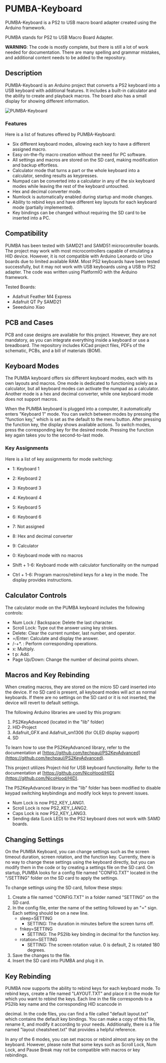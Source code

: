 # PUMBA-Keyboard

PUMBA-Keyboard is a PS2 to USB macro board adapter created using the Arduino framework.

PUMBA stands for PS2 to USB Macro Board Adapter.

**WARNING**: The code is mostly complete, but there is still a lot of work needed for documentation. There are many spelling and grammar mistakes, and additional content needs to be added to the repository.

## Description

PUMBA-Keyboard is an Arduino project that converts a PS2 keyboard into a USB keyboard with additional features. It includes a built-in calculator and the ability to create and playback macros. The board also has a small display for showing different information.

![PUMBA-Keyboard](https://user-images.githubusercontent.com/102840190/175848182-f5005b3c-a151-4c44-8dc3-c826e4afac13.jpg)

### Features
Here is a list of features offered by PUMBA-Keyboard:
* Six different keyboard modes, allowing each key to have a different assigned macro.
* Easy on-the-fly macro creation without the need for PC software.
* All settings and macros are stored on the SD card, making modification and backup effortless.
* Calculator mode that turns a part or the whole keyboard into a calculator, sending results as keypresses.
* Numpad can be converted into a calculator in any of the six keyboard modes while leaving the rest of the keyboard untouched.
* Hex and decimal converter mode.
* Numlock is automatically enabled during startup and mode changes.
* Ability to rebind keys and have different key layouts for each keyboard mode (partially implemented).
* Key bindings can be changed without requiring the SD card to be inserted into a PC.

## Compatibility

PUMBA has been tested with SAMD21 and SAMD51 microcontroller boards. The project may work with most microcontrollers capable of emulating a HID device. However, it is not compatible with Arduino Leonardo or Uno boards due to limited available RAM. Most PS2 keyboards have been tested successfully, but it may not work with USB keyboards using a USB to PS2 adapter. The code was written using PlatformIO with the Arduino framework.

Tested Boards:
* Adafruit Feather M4 Express
* Adafruit QT Py SAMD21
* Seeeduino Xiao

## PCB and Cases

PCB and case designs are available for this project. However, they are not mandatory, as you can integrate everything inside a keyboard or use a breadboard. The repository includes KiCad project files, PDFs of the schematic, PCBs, and a bill of materials (BOM).

## Keyboard Modes

The PUMBA keyboard offers six different keyboard modes, each with its own layouts and macros. One mode is dedicated to functioning solely as a calculator, but all keyboard modes can activate the numpad as a calculator. Another mode is a hex and decimal converter, while one keyboard mode does not support macros.

When the PUMBA keyboard is plugged into a computer, it automatically enters "Keyboard 1" mode. You can switch between modes by pressing the "function key," which is set as the default to the menu button. After pressing the function key, the display shows available actions. To switch modes, press the corresponding key for the desired mode. Pressing the function key again takes you to the second-to-last mode.

### Key Assignments
Here is a list of key assignments for mode switching:
* 1: Keyboard 1
* 2: Keyboard 2
* 3: Keyboard 3
* 4: Keyboard 4
* 5: Keyboard 5
* 6: Keyboard 6
* 7: Not assigned
* 8: Hex and decimal converter
* 9: Calculator


* 0: Keyboard mode with no macros
* Shift + 1-6: Keyboard mode with calculator functionality on the numpad
* Ctrl + 1-6: Program macros/rebind keys for a key in the mode. The display provides instructions.

## Calculator Controls

The calculator mode on the PUMBA keyboard includes the following controls:
* Num Lock / Backspace: Delete the last character.
* Scroll Lock: Type out the answer using key strokes.
* Delete: Clear the current number, last number, and operator.
* =/Enter: Calculate and display the answer.
* /-+*. : Perform corresponding operations.
* x: Multiply.
* t p: Add.
* Page Up/Down: Change the number of decimal points shown.

## Macros and Key Rebinding

When creating macros, they are stored on the micro SD card inserted into the device. If no SD card is present, all keyboard modes will act as normal keyboards. If there are no settings on the SD card or it is not inserted, the device will revert to default settings.

The following Arduino libraries are used by this program:
1. PS2KeyAdvanced (located in the "lib" folder)
2. HID-Project
3. Adafruit_GFX and Adafruit_sm1306 (for OLED display support)
4. SD

To learn how to use the PS2KeyAdvanced library, refer to the documentation at [https://github.com/techpaul/PS2KeyAdvanced](https://github.com/techpaul/PS2KeyAdvanced).

This project utilizes Project-hid for USB keyboard functionality. Refer to the documentation at [https://github.com/NicoHood/HID](https://github.com/NicoHood/HID).

The PS2KeyAdvanced library in the "lib" folder has been modified to disable keypad switching keybindings and modify lock keys to prevent issues.

* Num Lock is now PS2_KEY_LANG1.
* Scroll Lock is now PS2_KEY_LANG2.
* Caps Lock is now PS2_KEY_LANG3.
* Sending data (Lock LED) to the PS2 keyboard does not work with SAMD boards.

## Changing Settings

On the PUMBA Keyboard, you can change settings such as the screen timeout duration, screen rotation, and the function key. Currently, there is no way to change these settings using the keyboard directly, but you can modify them in the code or by creating a settings file on the SD card. On startup, PUMBA looks for a config file named "CONFIG.TXT" located in the "/SETTING" folder on the SD card to apply the settings.

To change settings using the SD card, follow these steps:
1. Create a file named "CONFIG.TXT" in a folder named "SETTING" on the SD card.
2. In the config file, enter the name of the setting followed by an "=" sign. Each setting should be on a new line.
   * sleep=SETTING
     * SETTING: The duration in minutes before the screen turns off.
   * fnkey=SETTING
     * SETTING: The PS2lib key binding in decimal for the function key.
   * rotation=SETTING
     * SETTING: The screen rotation value. 0 is default, 2 is rotated 180 degrees.
3. Save the changes to the file.
4. Insert the SD card into PUMBA and plug it in.

## Key Rebinding

PUMBA now supports the ability to rebind keys for each keyboard mode. To rebind keys, create a file named "LAYOUT.TXT" and place it in the mode for which you want to rebind the keys. Each line in the file corresponds to a PS2lib key name and the corresponding HID scancode in

 decimal. In the code files, you can find a file called "default layout.txt" which contains the default key bindings. You can make a copy of this file, rename it, and modify it according to your needs. Additionally, there is a file named "layout cheatsheet.txt" that provides a helpful reference.

In any of the 6 modes, you can set macros or rebind almost any key on the keyboard. However, please note that some keys such as Scroll Lock, Num Lock, and Pause Break may not be compatible with macros or key rebindings.
